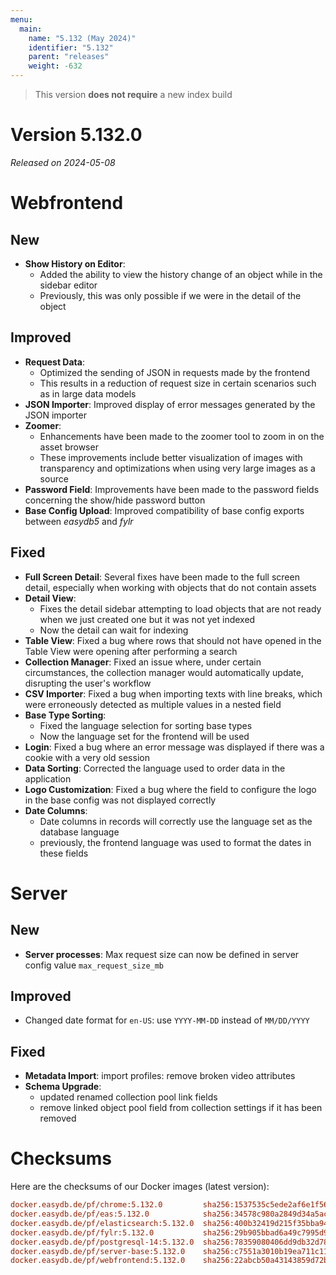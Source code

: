 ```yaml
---
menu:
  main:
    name: "5.132 (May 2024)"
    identifier: "5.132"
    parent: "releases"
    weight: -632
---
```


> This version **does not require** a new index build

# Version 5.132.0

*Released on 2024-05-08*


# Webfrontend

## New

* **Show History on Editor**:
  * Added the ability to view the history change of an object while in the sidebar editor
  * Previously, this was only possible if we were in the detail of the object

## Improved

* **Request Data**:
  * Optimized the sending of JSON in requests made by the frontend
  * This results in a reduction of request size in certain scenarios such as in large data models
* **JSON Importer**: Improved display of error messages generated by the JSON importer
* **Zoomer**:
  * Enhancements have been made to the zoomer tool to zoom in on the asset browser
  * These improvements include better visualization of images with transparency and optimizations when using very large images as a source
* **Password Field**: Improvements have been made to the password fields concerning the show/hide password button
* **Base Config Upload**: Improved compatibility of base config exports between *easydb5* and *fylr*

## Fixed

* **Full Screen Detail**: Several fixes have been made to the full screen detail, especially when working with objects that do not contain assets
* **Detail View**:
  * Fixes the detail sidebar attempting to load objects that are not ready when we just created one but it was not yet indexed
  * Now the detail can wait for indexing
* **Table View**: Fixed a bug where rows that should not have opened in the Table View were opening after performing a search
* **Collection Manager**: Fixed an issue where, under certain circumstances, the collection manager would automatically update, disrupting the user's workflow
* **CSV Importer**: Fixed a bug when importing texts with line breaks, which were erroneously detected as multiple values in a nested field
* **Base Type Sorting**:
  * Fixed the language selection for sorting base types
  * Now the language set for the frontend will be used
* **Login**: Fixed a bug where an error message was displayed if there was a cookie with a very old session
* **Data Sorting**: Corrected the language used to order data in the application
* **Logo Customization**: Fixed a bug where the field to configure the logo in the base config was not displayed correctly
* **Date Columns**:
  * Date columns in records will correctly use the language set as the database language
  * previously, the frontend language was used to format the dates in these fields


# Server

## New

* **Server processes**: Max request size can now be defined in server config value `max_request_size_mb`

## Improved

* Changed date format for `en-US`: use `YYYY-MM-DD` instead of `MM/DD/YYYY`

## Fixed

* **Metadata Import**: import profiles: remove broken video attributes
* **Schema Upgrade**:
  * updated renamed collection pool link fields
  * remove linked object pool field from collection settings if it has been removed


# Checksums

Here are the checksums of our Docker images (latest version):

```ini
docker.easydb.de/pf/chrome:5.132.0         sha256:1537535c5ede2af6e1f561bdd79b1823a7aab99b22fd0504156409f9efacb143
docker.easydb.de/pf/eas:5.132.0            sha256:34578c980a2849d34a5ac20470a449c5e689f2c634e07eec6f3f53f397d4b64f
docker.easydb.de/pf/elasticsearch:5.132.0  sha256:400b32419d215f35bba940106d50c62af7798b389185a867fbf6d5c38a5763ba
docker.easydb.de/pf/fylr:5.132.0           sha256:29b905bbad6a49c7995d9297d29a99e092d509d23fa622b67d60ea24458f112f
docker.easydb.de/pf/postgresql-14:5.132.0  sha256:78359080406dd9db32d787ec595c1017127f26f1cee1298ae1836893450106a0
docker.easydb.de/pf/server-base:5.132.0    sha256:c7551a3010b19ea711c11b404ec49e33157c614337f2ffd8b322644d960b69e1
docker.easydb.de/pf/webfrontend:5.132.0    sha256:22abcb50a43143859d72bbb8639b94d806121deeda0426fd8582d8b82ce03e1d
```
